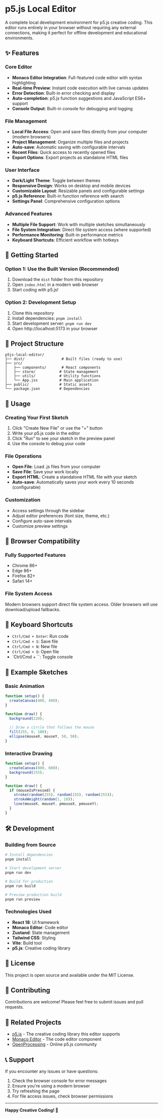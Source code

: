 # p5.js Local Editor

A complete local development environment for p5.js creative coding. This editor runs entirely in your browser without requiring any external connections, making it perfect for offline development and educational environments.

## ✨ Features

### Core Editor
- **Monaco Editor Integration**: Full-featured code editor with syntax highlighting
- **Real-time Preview**: Instant code execution with live canvas updates
- **Error Detection**: Built-in error checking and display
- **Auto-completion**: p5.js function suggestions and JavaScript ES6+ support
- **Console Output**: Built-in console for debugging and logging

### File Management
- **Local File Access**: Open and save files directly from your computer (modern browsers)
- **Project Management**: Organize multiple files and projects
- **Auto-save**: Automatic saving with configurable intervals
- **Recent Files**: Quick access to recently opened files
- **Export Options**: Export projects as standalone HTML files

### User Interface
- **Dark/Light Theme**: Toggle between themes
- **Responsive Design**: Works on desktop and mobile devices
- **Customizable Layout**: Resizable panels and configurable settings
- **p5.js Reference**: Built-in function reference with search
- **Settings Panel**: Comprehensive configuration options

### Advanced Features
- **Multiple File Support**: Work with multiple sketches simultaneously
- **File System Integration**: Direct file system access (where supported)
- **Performance Monitoring**: Built-in performance metrics
- **Keyboard Shortcuts**: Efficient workflow with hotkeys

## 🚀 Getting Started

### Option 1: Use the Built Version (Recommended)
1. Download the `dist` folder from this repository
2. Open `index.html` in a modern web browser
3. Start coding with p5.js!

### Option 2: Development Setup
1. Clone this repository
2. Install dependencies: `pnpm install`
3. Start development server: `pnpm run dev`
4. Open http://localhost:5173 in your browser

## 📁 Project Structure

```
p5js-local-editor/
├── dist/                 # Built files (ready to use)
├── src/
│   ├── components/       # React components
│   ├── store/           # State management
│   ├── utils/           # Utility functions
│   └── App.jsx          # Main application
├── public/              # Static assets
└── package.json         # Dependencies
```

## 🎯 Usage

### Creating Your First Sketch
1. Click "Create New File" or use the "+" button
2. Write your p5.js code in the editor
3. Click "Run" to see your sketch in the preview panel
4. Use the console to debug your code

### File Operations
- **Open File**: Load .js files from your computer
- **Save File**: Save your work locally
- **Export HTML**: Create a standalone HTML file with your sketch
- **Auto-save**: Automatically saves your work every 10 seconds (configurable)

### Customization
- Access settings through the sidebar
- Adjust editor preferences (font size, theme, etc.)
- Configure auto-save intervals
- Customize preview settings

## 🔧 Browser Compatibility

### Fully Supported Features
- Chrome 86+
- Edge 86+
- Firefox 82+
- Safari 14+

### File System Access
Modern browsers support direct file system access. Older browsers will use download/upload fallbacks.

## 📝 Keyboard Shortcuts

- `Ctrl/Cmd + Enter`: Run code
- `Ctrl/Cmd + S`: Save file
- `Ctrl/Cmd + N`: New file
- `Ctrl/Cmd + O`: Open file
- `Ctrl/Cmd + \``: Toggle console

## 🎨 Example Sketches

### Basic Animation
```javascript
function setup() {
  createCanvas(400, 400);
}

function draw() {
  background(220);
  
  // Draw a circle that follows the mouse
  fill(255, 0, 100);
  ellipse(mouseX, mouseY, 50, 50);
}
```

### Interactive Drawing
```javascript
function setup() {
  createCanvas(800, 600);
  background(255);
}

function draw() {
  if (mouseIsPressed) {
    stroke(random(255), random(255), random(255));
    strokeWeight(random(1, 10));
    line(mouseX, mouseY, pmouseX, pmouseY);
  }
}
```

## 🛠️ Development

### Building from Source
```bash
# Install dependencies
pnpm install

# Start development server
pnpm run dev

# Build for production
pnpm run build

# Preview production build
pnpm run preview
```

### Technologies Used
- **React 18**: UI framework
- **Monaco Editor**: Code editor
- **Zustand**: State management
- **Tailwind CSS**: Styling
- **Vite**: Build tool
- **p5.js**: Creative coding library

## 📄 License

This project is open source and available under the MIT License.

## 🤝 Contributing

Contributions are welcome! Please feel free to submit issues and pull requests.

## 🔗 Related Projects

- [p5.js](https://p5js.org/) - The creative coding library this editor supports
- [Monaco Editor](https://microsoft.github.io/monaco-editor/) - The code editor component
- [OpenProcessing](https://openprocessing.org/) - Online p5.js community

## 📞 Support

If you encounter any issues or have questions:
1. Check the browser console for error messages
2. Ensure you're using a modern browser
3. Try refreshing the page
4. For file access issues, check browser permissions

---

**Happy Creative Coding! 🎨**

